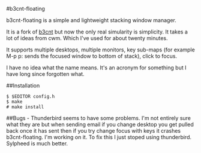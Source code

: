 #b3cnt-floating

b3cnt-floating is a simple and lightweight stacking window manager.

It is a fork of [b3cnt](https://github.com/mytch444/b3cnt) but now
the only real simularity is simplicity. It takes a lot of ideas from
cwm. Which I've used for about twenty minutes.

It supports multiple desktops, multiple monitors, key sub-maps (for
example M-p p: sends the focused window to bottom of stack), click
to focus.

I have no idea what the name means. It's an acronym for something but
I have long since forgotten what.

##Installation

    $ $EDITOR config.h
    $ make
    # make install

##Bugs
	- Thunderbird seems to have some problems. I'm not entirely sure
	what they are but when sending email if you change desktop you
	get pulled back once it has sent then if you try change focus
	with keys it crashes b3cnt-floating. I'm working on it. To fix
	this I just stoped using thunderbird. Sylpheed is much better.
